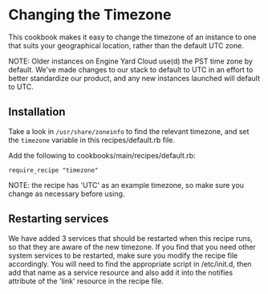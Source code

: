 # Changing the Timezone

This cookbook makes it easy to change the timezone of an instance to one that suits your geographical location, rather than the default UTC zone.

NOTE: Older instances on Engine Yard Cloud use(d) the PST time zone by default. We've made changes to our stack to default to UTC in an effort to better standardize our product, and any new instances launched will default to UTC.


## Installation

Take a look in `/usr/share/zoneinfo` to find the relevant timezone, and set the `timezone` variable in this recipes/default.rb file.

Add the following to cookbooks/main/recipes/default.rb:

    require_recipe "timezone"


NOTE: the recipe has 'UTC' as an example timezone, so make sure you change as necessary before using.


## Restarting services

We have added 3 services that should be restarted when this recipe runs, so that they are aware of the new timezone. If you find that you need other system services to be restarted, make sure you modify the recipe file accordingly. You will need to find the appropriate script in /etc/init.d, then add that name as a service resource and also add it into the notifies attribute of the 'link' resource in the recipe file.
